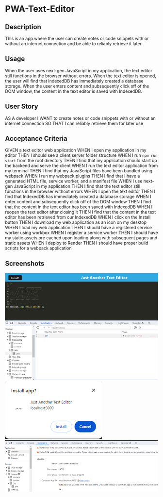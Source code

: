 # PWA-Text-Editor

## Description
This is an app where the user can create notes or code snippets with or without an internet connection and be able to reliably retrieve it later.

## Usage
When the user uses next-gen JavaScript in my application, the text editor still functions in the browser without errors. When the text editor is opened, the user will find that IndexedDB has immediately created a database storage. When the user enters content and subsequently click off of the DOM window, the content in the text editor is saved with IndexedDB.

## User Story
AS A developer
I WANT to create notes or code snippets with or without an internet connection
SO THAT I can reliably retrieve them for later use

## Acceptance Criteria
GIVEN a text editor web application
WHEN I open my application in my editor
THEN I should see a client server folder structure
WHEN I run `npm run start` from the root directory
THEN I find that my application should start up the backend and serve the client
WHEN I run the text editor application from my terminal
THEN I find that my JavaScript files have been bundled using webpack
WHEN I run my webpack plugins
THEN I find that I have a generated HTML file, service worker, and a manifest file
WHEN I use next-gen JavaScript in my application
THEN I find that the text editor still functions in the browser without errors
WHEN I open the text editor
THEN I find that IndexedDB has immediately created a database storage
WHEN I enter content and subsequently click off of the DOM window
THEN I find that the content in the text editor has been saved with IndexedDB
WHEN I reopen the text editor after closing it
THEN I find that the content in the text editor has been retrieved from our IndexedDB
WHEN I click on the Install button
THEN I download my web application as an icon on my desktop
WHEN I load my web application
THEN I should have a registered service worker using workbox
WHEN I register a service worker
THEN I should have my static assets pre cached upon loading along with subsequent pages and static assets
WHEN I deploy to Render
THEN I should have proper build scripts for a webpack application

## Screenshots
![Alt text](screenshots/pwa-project4.png)
![Alt text](screenshots/pwa-project5.png)
![Alt text](screenshots/pwa-project6.png)